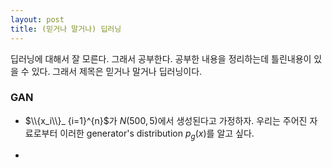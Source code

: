 ```yaml
---
layout: post 
title: (믿거나 말거나) 딥러닝 
---
```


딥러닝에 대해서 잘 모른다. 그래서 공부한다. 공부한 내용을 정리하는데 틀린내용이 있을 수 있다. 그래서 제목은 믿거나 말거나 딥러닝이다. 

### GAN 
- $\\{x_i\\}_ {i=1}^{n}$가 $N(500,5)$에서 생성된다고 가정하자. 우리는 주어진 자료로부터 이러한 generator's distribution $p_g(x)$를 알고 싶다. 

- 

